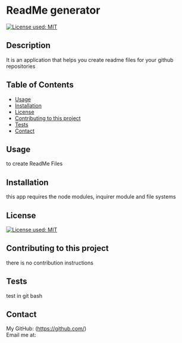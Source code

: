 # ReadMe generator 
  [![License used: MIT](https://img.shields.io/badge/License-MIT-yellow.svg)](https://opensource.org/licenses/MIT)

  ## Description
  It is an application that helps you create readme files for your github repositories

  ## Table of Contents
  * [Usage](#usage)
  * [Installation](#installation)
  * [License](#license)
  * [Contributing to this project](#contributions)
  * [Tests](#tests)
  * [Contact](#contact)
  
  ## Usage
  to create ReadMe Files

  ## Installation 
  this app requires the node modules, inquirer module and file systems

  ## License
  [![License used: MIT](https://img.shields.io/badge/License-MIT-yellow.svg)](https://opensource.org/licenses/MIT)

  ## Contributing to this project
  there is no contribution instructions

  ## Tests
  test in git bash

  ## Contact
  My GitHub: (https://github.com/) <br>
  Email me at: 
